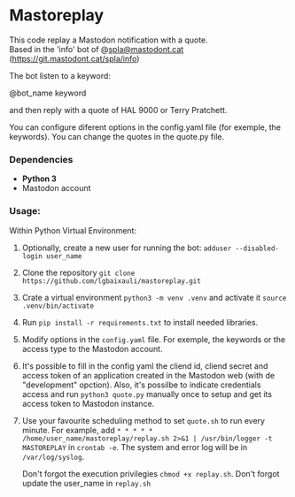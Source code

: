 # Mastoreplay

This code replay a Mastodon notification with a quote.  
Based in the 'info' bot of @spla@mastodont.cat (https://git.mastodont.cat/spla/info)

The bot listen to a keyword:

@bot_name keyword

and then reply with a quote of HAL 9000 or Terry Pratchett.

You can configure diferent options in the config.yaml file (for exemple, the keywords). You can change the quotes in the quote.py file.

### Dependencies

-   **Python 3**
-   Mastodon account

### Usage:

Within Python Virtual Environment:

1. Optionally, create a new user for running the bot: `adduser --disabled-login user_name`

2. Clone the repository `git clone https://github.com/lgbaixauli/mastoreplay.git` 

3. Crate a virtual environment `python3 -m venv .venv` and activate it `source .venv/bin/activate`

4. Run `pip install -r requirements.txt` to install needed libraries.  

5. Modify options in the `config.yaml` file. For exemple, the keywords or the access type to the Mastodon account.

6. It's possible to fill in the config yaml the cliend id, cliend secret and access token of an application created in the Mastodon web (with de "development" opction). Also, it's possilbe to indicate credentials access and run `python3 quote.py` manually once to setup and get its access token to Mastodon instance.

7. Use your favourite scheduling method to set `quote.sh` to run every minute. For example,  add  `* * * * * /home/user_name/mastoreplay/replay.sh 2>&1 | /usr/bin/logger -t MASTOREPLAY` in `crontab -e`. The system and error log will be in `/var/log/syslog`. 

   Don't forgot the execution privilegies `chmod +x replay.sh`. 
   Don't forgot update the user_name in `replay.sh`
